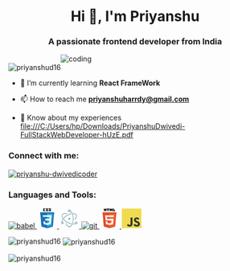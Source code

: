 <h1 align="center">Hi 👋, I'm Priyanshu</h1>
<h3 align="center">A passionate frontend developer from India</h3>
<img align="right" src="https://miro.medium.com/max/1600/0*C-cPP9D2MIyeexAT.gif" alt="coding" width="400px">

<p align="left"> <img src="https://komarev.com/ghpvc/?username=priyanshud16&label=Profile%20views&color=0e75b6&style=flat" alt="priyanshud16" /> </p>

- 🌱 I’m currently learning **React FrameWork**

- 📫 How to reach me **priyanshuharrdy@gmail.com**

- 📄 Know about my experiences [file:///C:/Users/hp/Downloads/PriyanshuDwivedi-FullStackWebDeveloper-hUzE.pdf](file:///C:/Users/hp/Downloads/PriyanshuDwivedi-FullStackWebDeveloper-hUzE.pdf)

<h3 align="left">Connect with me:</h3>
<p align="left">
<a href="https://linkedin.com/in/priyanshu-dwivedicoder" target="blank"><img align="center" src="https://raw.githubusercontent.com/rahuldkjain/github-profile-readme-generator/master/src/images/icons/Social/linked-in-alt.svg" alt="priyanshu-dwivedicoder" height="30" width="40" /></a>
</p>

<h3 align="left">Languages and Tools:</h3>
<p align="left"> <a href="https://babeljs.io/" target="_blank" rel="noreferrer"> <img src="https://www.vectorlogo.zone/logos/babeljs/babeljs-icon.svg" alt="babel" width="40" height="40"/> </a> <a href="https://www.w3schools.com/css/" target="_blank" rel="noreferrer"> <img src="https://raw.githubusercontent.com/devicons/devicon/master/icons/css3/css3-original-wordmark.svg" alt="css3" width="40" height="40"/> </a> <a href="https://www.electronjs.org" target="_blank" rel="noreferrer"> <img src="https://raw.githubusercontent.com/devicons/devicon/master/icons/electron/electron-original.svg" alt="electron" width="40" height="40"/> </a> <a href="https://git-scm.com/" target="_blank" rel="noreferrer"> <img src="https://www.vectorlogo.zone/logos/git-scm/git-scm-icon.svg" alt="git" width="40" height="40"/> </a> <a href="https://www.w3.org/html/" target="_blank" rel="noreferrer"> <img src="https://raw.githubusercontent.com/devicons/devicon/master/icons/html5/html5-original-wordmark.svg" alt="html5" width="40" height="40"/> </a> <a href="https://developer.mozilla.org/en-US/docs/Web/JavaScript" target="_blank" rel="noreferrer"> <img src="https://raw.githubusercontent.com/devicons/devicon/master/icons/javascript/javascript-original.svg" alt="javascript" width="40" height="40"/> </a> </p>

<p><img align="left" src="https://github-readme-stats.vercel.app/api/top-langs?username=priyanshud16&show_icons=true&locale=en&layout=compact" alt="priyanshud16" /></p>

<p>&nbsp;<img align="center" src="https://github-readme-stats.vercel.app/api?username=priyanshud16&show_icons=true&locale=en" alt="priyanshud16" /></p>

<p><img align="center" src="https://github-readme-streak-stats.herokuapp.com/?user=priyanshud16&" alt="priyanshud16" /></p>
